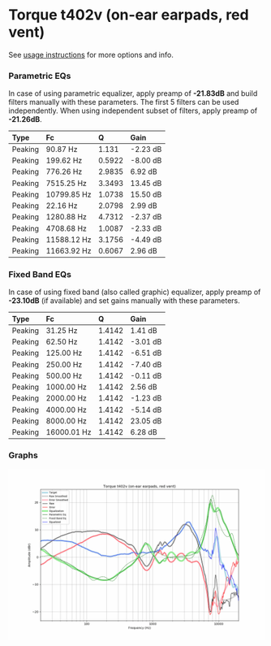 # Torque t402v (on-ear earpads, red vent)
See [usage instructions](https://github.com/jaakkopasanen/AutoEq#usage) for more options and info.

### Parametric EQs
In case of using parametric equalizer, apply preamp of **-21.83dB** and build filters manually
with these parameters. The first 5 filters can be used independently.
When using independent subset of filters, apply preamp of **-21.26dB**.

| Type    | Fc          |      Q | Gain     |
|:--------|:------------|:-------|:---------|
| Peaking | 90.87 Hz    | 1.131  | -2.23 dB |
| Peaking | 199.62 Hz   | 0.5922 | -8.00 dB |
| Peaking | 776.26 Hz   | 2.9835 | 6.92 dB  |
| Peaking | 7515.25 Hz  | 3.3493 | 13.45 dB |
| Peaking | 10799.85 Hz | 1.0738 | 15.50 dB |
| Peaking | 22.16 Hz    | 2.0798 | 2.99 dB  |
| Peaking | 1280.88 Hz  | 4.7312 | -2.37 dB |
| Peaking | 4708.68 Hz  | 1.0087 | -2.33 dB |
| Peaking | 11588.12 Hz | 3.1756 | -4.49 dB |
| Peaking | 11663.92 Hz | 0.6067 | 2.96 dB  |

### Fixed Band EQs
In case of using fixed band (also called graphic) equalizer, apply preamp of **-23.10dB**
(if available) and set gains manually with these parameters.

| Type    | Fc          |      Q | Gain     |
|:--------|:------------|:-------|:---------|
| Peaking | 31.25 Hz    | 1.4142 | 1.41 dB  |
| Peaking | 62.50 Hz    | 1.4142 | -3.01 dB |
| Peaking | 125.00 Hz   | 1.4142 | -6.51 dB |
| Peaking | 250.00 Hz   | 1.4142 | -7.40 dB |
| Peaking | 500.00 Hz   | 1.4142 | -0.11 dB |
| Peaking | 1000.00 Hz  | 1.4142 | 2.56 dB  |
| Peaking | 2000.00 Hz  | 1.4142 | -1.23 dB |
| Peaking | 4000.00 Hz  | 1.4142 | -5.14 dB |
| Peaking | 8000.00 Hz  | 1.4142 | 23.05 dB |
| Peaking | 16000.01 Hz | 1.4142 | 6.28 dB  |

### Graphs
![](./Torque%20t402v%20(on-ear%20earpads,%20red%20vent).png)